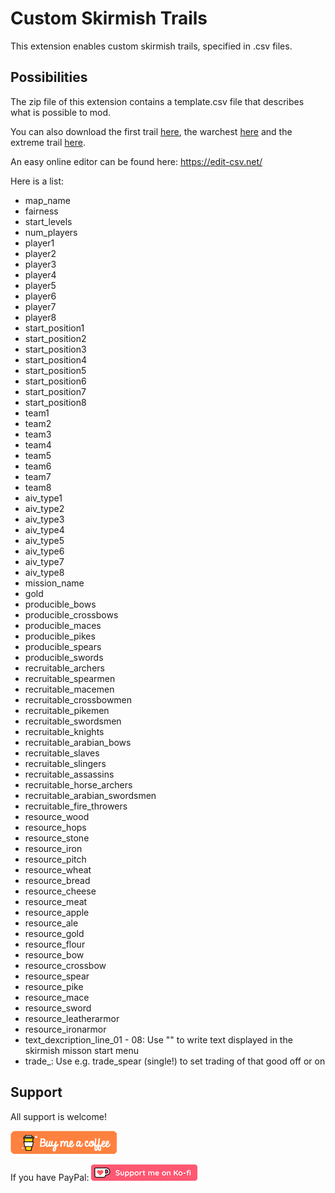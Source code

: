 # Custom Skirmish Trails
This extension enables custom skirmish trails, specified in .csv files.

## Possibilities
The zip file of this extension contains a template.csv file that describes what is possible to mod.

You can also download the first trail [here](https://raw.githubusercontent.com/gynt/ucp-extension-custom-skirmish-trails/refs/heads/main/template-First-Edition-Trail.csv), the warchest [here](https://raw.githubusercontent.com/gynt/ucp-extension-custom-skirmish-trails/refs/heads/main/template-Warchest-Trail.csv) and the extreme trail [here](https://raw.githubusercontent.com/gynt/ucp-extension-custom-skirmish-trails/refs/heads/main/template-Extreme-Trail.csv).

An easy online editor can be found here: https://edit-csv.net/

Here is a list:
- map_name
- fairness
- start_levels
- num_players
- player1
- player2
- player3
- player4
- player5
- player6
- player7
- player8
- start_position1
- start_position2
- start_position3
- start_position4
- start_position5
- start_position6
- start_position7
- start_position8
- team1
- team2
- team3
- team4
- team5
- team6
- team7
- team8
- aiv_type1
- aiv_type2
- aiv_type3
- aiv_type4
- aiv_type5
- aiv_type6
- aiv_type7
- aiv_type8
- mission_name
- gold
- producible_bows
- producible_crossbows
- producible_maces
- producible_pikes
- producible_spears
- producible_swords
- recruitable_archers
- recruitable_spearmen
- recruitable_macemen
- recruitable_crossbowmen
- recruitable_pikemen
- recruitable_swordsmen
- recruitable_knights
- recruitable_arabian_bows
- recruitable_slaves
- recruitable_slingers
- recruitable_assassins
- recruitable_horse_archers
- recruitable_arabian_swordsmen
- recruitable_fire_throwers
- resource_wood
- resource_hops
- resource_stone
- resource_iron
- resource_pitch
- resource_wheat
- resource_bread
- resource_cheese
- resource_meat
- resource_apple
- resource_ale
- resource_gold
- resource_flour
- resource_bow
- resource_crossbow
- resource_spear
- resource_pike
- resource_mace
- resource_sword
- resource_leatherarmor
- resource_ironarmor
- text_dexcription_line_01 - 08: Use "" to write text displayed in the skirmish misson start menu
- trade_: Use e.g. trade_spear (single!) to set trading of that good off or on

## Support
All support is welcome!

[!["Buy Me A Coffee"](https://raw.githubusercontent.com/gynt/ucp-extension-running-units/main/locale/orange_img.webp)](https://www.buymeacoffee.com/gynt)

If you have PayPal:
[!["Support me on Ko-Fi"](https://raw.githubusercontent.com/gynt/ucp-extension-running-units/main/locale/kofi_button_red.png)](https://ko-fi.com/kofigynt)
